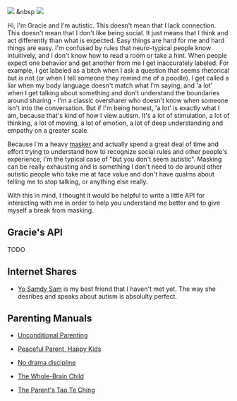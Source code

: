 
<a href="https://github.com/glhdavenport"><img src="assets/github.svg" classname="App-icon"></a> &nbsp <a href="https://www.linkedin.com/in/gracie-davenport/"><img src="assets/linkedin.svg" classname="App-icon"></a>

Hi, I'm Gracie and I'm autistic. This doesn't mean that I lack connection. This doesn't mean that I don't like being social. It just means that I think and act differently than what is expected. Easy things are hard for me and hard things are easy. I'm confused by rules that neuro-typical people know intuitively, and I don't know how to read a room or take a hint. When people expect one behavior and get another from me I get inaccurately labeled. For example, I get labeled as a bitch when I ask a question that seems rhetorical but is not (or when I tell someone they remind me of a poodle). I get called a liar when my body language doesn't match what I'm saying, and 'a lot' when I get talking about something and don't understand the boundaries around sharing - I'm a classic oversharer who doesn't know when someone isn't into the conversation. But if I'm being honest, 'a lot' is exactly what I am, because that's kind of how I view autism. It's a lot of stimulation, a lot of thinking, a lot of moving, a lot of emotion, a lot of deep understanding and empathy on a greater scale.
 
Because I'm a heavy <a className="App-link" href="https://www.spectrumnews.org/features/deep-dive/costs-camouflaging-autism/">masker</a> and actually spend a great deal of time and effort trying to understand how to recognize social rules and other people's experience, I'm the typical case of "but you don't seem autistic". Masking can be really exhausting and is something I don't need to do around other autistic people who take me at face value and don't have qualms about telling me to stop talking, or anything else really. 
 
With this in mind, I thought it would be helpful to write a little API for interacting with me in order to help you understand me better and to give myself a break from masking.


## Gracie's API
TODO

## Internet Shares
* <a className="App-link" href="https://www.youtube.com/channel/UCk5aCrQAppGZ8atiOpgYZ1A">Yo Samdy Sam</a> is my best friend that I haven't met yet. The way she desribes and speaks about autism is absolulty perfect. 


## Parenting Manuals 
* <a className="App-link" href="https://www.amazon.com/dp/B01LZ55DIF/ref=dp-kindle-redirect?_encoding=UTF8&btkr=1">Unconditional Parenting</a> 

* <a className="App-link" href="https://www.amazon.com/dp/B008JHXOOK/ref=dp-kindle-redirect?_encoding=UTF8&btkr=1">Peaceful Parent, Happy Kids</a> 

* <a className="App-link" href="https://www.amazon.com/No-Drama-Discipline-Whole-Brain-Nurture-Developing-ebook/dp/B00JCS4NMC/ref=sr_1_3?crid=3J61LEDZTFEU7&dchild=1&keywords=no+drama+discipline&qid=1607767890&s=digital-text&sprefix=no+dram%2Cdigital-text%2C189&sr=1-3">No drama discipline</a> 

* <a className="App-link" href="https://www.amazon.com/Whole-Brain-Child-Revolutionary-Strategies-Developing-ebook/dp/B004J4X32U/ref=sr_1_3?crid=1VY1PWQEM79BE&dchild=1&keywords=the+whole+brain+child&qid=1607767913&s=digital-text&sprefix=the+whoel+b%2Cdigital-text%2C190&sr=1-3">The Whole-Brain Child</a> 

* <a className="App-link" href="https://www.amazon.com/Parents-Tao-Te-Ching-Ancient/dp/1569246629/ref=sxts_sxwds-bia-wc-nc-drs1_0?crid=FKFWJAI0QNT4&cv_ct_cx=tao+te+ching+for+parents&dchild=1&keywords=tao+te+ching+for+parents&pd_rd_i=1569246629&pd_rd_r=9254771f-31fb-41ab-97e9-7fce84ec3774&pd_rd_w=34qEM&pd_rd_wg=vlm3D&pf_rd_p=84ce0865-d9ca-42e3-87ed-168be8f93162&pf_rd_r=TDRXW079Y8X16DBJ1V9R&psc=1&qid=1607767963&sprefix=tao+te+ching+for+parents%2Cdigital-text%2C193&sr=1-1-88388c6d-14b8-4f70-90f6-05ac39e80cc0">The Parent's Tao Te Ching</a> 

